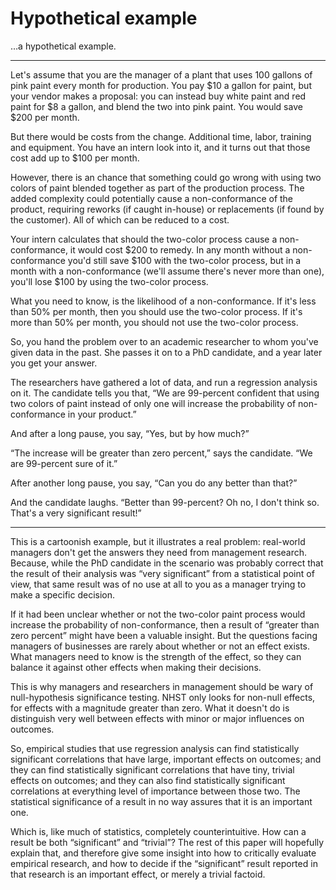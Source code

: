 # Hypothetical example



…a hypothetical example.

----

Let's assume that you are the manager of a plant that uses 100 gallons of pink paint every month for production.  You pay $10 a gallon for paint, but your vendor makes a proposal: you can instead buy white paint and red paint for $8 a gallon, and blend the two into pink paint.  You would save $200 per month.

But there would be costs from the change.  Additional time, labor, training and equipment.  You have an intern look into it, and it turns out that those cost add up to $100 per month.

However, there is an chance that something could go wrong with using two colors of paint blended together as part of the production process.  The added complexity could potentially cause a non-conformance of the product, requiring reworks (if caught in-house) or replacements (if found by the customer).  All of which can be reduced to a cost.

Your intern calculates that should the two-color process cause a non-conformance, it would cost $200 to remedy.  In any month without a non-conformance you'd still save $100 with the two-color process, but in a month with a non-conformance (we'll assume there's never more than one), you'll lose $100 by using the two-color process.

What you need to know, is the likelihood of a non-conformance.  If it's less than 50% per month, then you should use the two-color process.  If it's more than 50% per month, you should not use the two-color process.

So, you hand the problem over to an academic researcher to whom you've given data in the past.  She passes it on to a PhD candidate, and a year later you get your answer.

The researchers have gathered a lot of data, and run a regression analysis on it.  The candidate tells you that, &ldquo;We are 99-percent confident that using two colors of paint instead of only one will increase the probability of non-conformance in your product.&rdquo;

And after a long pause, you say, &ldquo;Yes, but by how much?&rdquo;

&ldquo;The increase will be greater than zero percent,&rdquo; says the candidate.  &ldquo;We are 99-percent sure of it.&rdquo;

After another long pause, you say, &ldquo;Can you do any better than that?&rdquo;

And the candidate laughs.  &ldquo;Better than 99-percent?  Oh no, I don't think so.  That's a very significant result!&rdquo;

----

This is a cartoonish example, but it illustrates a real problem: real-world managers don't get the answers they need from management research.  Because, while the PhD candidate in the scenario was probably correct that the result of their analysis was &ldquo;very significant&rdquo; from a statistical point of view, that same result was of no use at all to you as a manager trying to make a specific decision.

If it had been unclear whether or not the two-color paint process would increase the probability of non-conformance, then a result of &ldquo;greater than zero percent&rdquo; might have been a valuable insight.  But the questions facing managers of businesses are rarely about whether or not an effect exists.  What managers need to know is the strength of the effect, so they can balance it against other effects when making their decisions.

This is why managers and researchers in management should be wary of null-hypothesis significance testing.  NHST only looks for non-null effects, for effects with a magnitude greater than zero.  What it doesn't do is distinguish very well between effects with minor or major influences on outcomes.

So, empirical studies that use regression analysis can find statistically significant correlations that have large, important effects on outcomes; and they can find statistically significant correlations that have tiny, trivial effects on outcomes; and they can also find statistically significant correlations at everything level of importance between those two.  The statistical significance of a result in no way assures that it is an important one.

Which is, like much of statistics, completely counterintuitive.  How can a result be both &ldquo;significant&rdquo; and &ldquo;trivial&rdquo;?  The rest of this paper will hopefully explain that, and therefore give some insight into how to critically evaluate empirical research, and how to decide if the &ldquo;significant&rdquo; result reported in that research is an important effect, or merely a trivial factoid.



